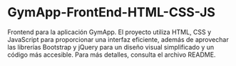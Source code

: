 # GymApp-FrontEnd-HTML-CSS-JS
 Frontend para la aplicación GymApp. El proyecto utiliza HTML, CSS y JavaScript para proporcionar una interfaz eficiente, además de aprovechar las librerías Bootstrap y jQuery para un diseño visual simplificado y un código más accesible. Para más detalles, consulta el archivo README.
